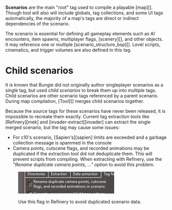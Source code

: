 **Scenarios** are the main "root" tag used to compile a playable [map][]. Though tool will also will include globals, tag collections, and some UI tags automatically, the majority of a map's tags are direct or indirect dependencies of the scenario.

The scenario is essential for defining all gameplay elements such as AI encounters, item spawns, multiplayer flags, [scenery][], and other objects. It may reference one or multiple [scenario_structure_bsp][]. Level scripts, cinematics, and trigger volumes are also defined in this tag.

# Child scenarios
It is known that Bungie did not originally author singleplayer scenarios as a single tag, but used _child scenarios_ to break them up into multiple tags. Child scenarios are other scenario tags referenced by a parent scenario. During map compilation, [Tool][] merges child scenarios together.

Because the source tags for these scenarios have never been released, it is impossible to recreate them exactly. Current tag extraction tools like [Refinery][mek] and [invader-extract][invader] can extract the single merged scenario, but the tag may cause some issues:

* For c10's scenario, [Sapien's][sapien] limits are exceeded and a garbage collection message is spammed in the console
* Camera points, cutscene flags, and recorded animations may be duplicated if the extraction tool did not deduplicate them. This will prevent scripts from compiling. When extracting with Refinery, use the _"Rename duplicate camera points, ..."_ option to avoid this problem.

<figure class="inline">
  <a href="dedupe.jpg">
    <img src="dedupe.jpg" alt=""/>
  </a>
  <figcaption>
    <p>Use this flag in Refinery to avoid duplicated scenario data.</p>
  </figcaption>
</figure>
